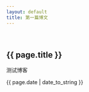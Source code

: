 ```yaml
---
layout: default
title: 第一篇博文
---
```

　　
<h2>{{ page.title }}</h2>
<p>测试博客</p>
<p>{{ page.date | date_to_string }}</p>